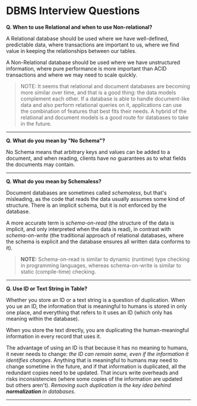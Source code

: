 # DBMS Interview Questions

**Q. When to use Relational and when to use Non-relational?**

A Relational database should be used where we have well-defined, predictable data, where transactions are important to us, where we find value in keeping the relationships between our tables.

A Non-Relational database should be used where we have unstructured information, where pure performance is more important than ACID transactions and where we may need to scale quickly.

> NOTE: It seems that relational and document databases are becoming more similar over time, and that is a good thing: the data models complement each other. If a database is able to handle document-like data and also perform relational queries on it, applications can use the combination of features that best fits their needs. A hybrid of the relational and document models is a good route for databases to take in the future.

---

**Q. What do you mean by "No Schema"?**

No Schema means that arbitrary keys and values can be added to a document, and when reading, clients have no guarantees as to what fields the documents may contain.

---

**Q. What do you mean by Schemaless?**

Document databases are sometimes called _schemaless_, but that's misleading, as the code that reads the data usually assumes some kind of structure. There is an implicit schema, but it is not enforced by the database.

A more accurate term is _schema-on-read_ (the structure of the data is implicit, and only interpreted when the data is read), in contrast with _schema-on-write_ (the traditional approach of relational databases, where the schema is explicit and the database ensures all written data conforms to it).

> **NOTE:** Schema-on-read is similar to dynamic (runtime) type checking in programming languages, whereas schema-on-write is similar to static (compile-time) checking.

---

**Q. Use ID or Text String in Table?**

Whether you store an ID or a text string is a question of duplication. When you ue an ID, the information that is meaningful to humans is stored in only one place, and everything that refers to it uses an ID (which only has meaning within the database).

When you store the text directly, you are duplicating the human-meaningful information in every record that uses it.

The advantage of using an ID is that because it has no meaning to humans, it never needs to change: _the ID can remain same, even if the information it identifies changes_. Anything that is meaningful to humans may need to change sometime in the future, and if that information is duplicated, all the redundant copies need to be updated. That incurs write overheads and risks inconsistencies (where some copies of the information are updated but others aren't). _Removing such duplication is the key idea behind **normalization** in databases_.

---
